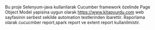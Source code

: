 Bu proje Selenyum-java kullanilarak Cucumber framework özelinde Page Object Model yapisina uygun olarak https://www.kitapyurdu.com web sayfasinin serbest sekilde automation testlerinden ibarettir. Raporlama olarak cucucmber report,spark report ve extent report kullanilmistir.

